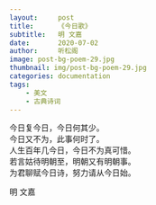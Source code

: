 ```yaml
---
layout:     post
title:      《今日歌》
subtitle:   明 文嘉
date:       2020-07-02
author:     听松阁
image: post-bg-poem-29.jpg
thumbnail: img/post-bg-poem-29.jpg
categories: documentation
tags:
    - 美文
    - 古典诗词
---
```


今日复今日，今日何其少。<br>
今日又不为，此事何时了。<br>
人生百年几今日，今日不为真可惜。<br>
若言姑待明朝至，明朝又有明朝事。<br>
为君聊赋今日诗，努力请从今日始。<br>

明 文嘉